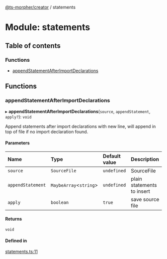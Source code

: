 [@ts-morpher/creator](../README.md) / statements

# Module: statements

## Table of contents

### Functions

- [appendStatementAfterImportDeclarations](statements.md#appendstatementafterimportdeclarations)

## Functions

### appendStatementAfterImportDeclarations

▸ **appendStatementAfterImportDeclarations**(`source`, `appendStatement`, `apply?`): `void`

Append statements after import declarations with new line,
will append in top of file if no import declaration found.

#### Parameters

| Name | Type | Default value | Description |
| :------ | :------ | :------ | :------ |
| `source` | `SourceFile` | `undefined` | SourceFile |
| `appendStatement` | `MaybeArray`<`string`\> | `undefined` | plain statements to insert |
| `apply` | `boolean` | `true` | save source file |

#### Returns

`void`

#### Defined in

[statements.ts:11](https://github.com/linbudu599/morpher/blob/387f7fa/packages/creator/src/statements.ts#L11)
